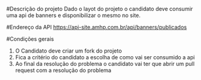 #Descrição do projeto
Dado o layot do projeto o candidato deve consumir uma api de banners e disponibilizar o mesmo no site.

#Endereço da API
https://api-site.amhp.com.br/api/banners/publicados

#Condições gerais
1. O Candidato deve criar um fork do projeto
2. Fica a critério do candidato a escolha de como vai ser consumido a api
3. Ao final da resolução do problema o candidato vai ter que abrir um pull request com a resolução do problema
